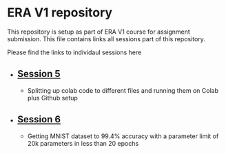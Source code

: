 # ERA V1 repository

This repository is setup as part of ERA V1 course for assignment submission.
This file contains links all sessions part of this repository.

Please find the links to individaul sessions here

- ## [Session 5](./session_5_split_code_to_files/README.md) 
    - Splitting up colab code to different files and running them on Colab plus Github setup
- ## [Session 6](./session_6_multiple_architectures_mnist/README.md) 
    - Getting MNIST dataset to 99.4% accuracy with a parameter limit of 20k parameters in less than 20 epochs